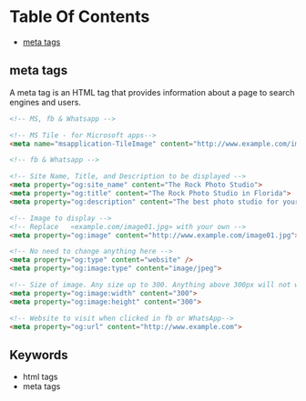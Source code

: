 # Table Of Contents
* [meta tags](#meta-tags)

## meta tags
A meta tag is an HTML tag that provides information about a page to search engines and users. 
```html
<!-- MS, fb & Whatsapp -->

<!-- MS Tile - for Microsoft apps-->
<meta name="msapplication-TileImage" content="http://www.example.com/image01.jpg">    

<!-- fb & Whatsapp -->

<!-- Site Name, Title, and Description to be displayed -->
<meta property="og:site_name" content="The Rock Photo Studio">
<meta property="og:title" content="The Rock Photo Studio in Florida">
<meta property="og:description" content="The best photo studio for your events">

<!-- Image to display -->
<!-- Replace   «example.com/image01.jpg» with your own -->
<meta property="og:image" content="http://www.example.com/image01.jpg">

<!-- No need to change anything here -->
<meta property="og:type" content="website" />
<meta property="og:image:type" content="image/jpeg">

<!-- Size of image. Any size up to 300. Anything above 300px will not work in WhatsApp -->
<meta property="og:image:width" content="300">
<meta property="og:image:height" content="300">

<!-- Website to visit when clicked in fb or WhatsApp-->
<meta property="og:url" content="http://www.example.com">
```
## Keywords

* html tags
* meta tags
